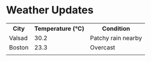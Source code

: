 # Weather Updates

<!-- WEATHER-UPDATE-START -->
<table><tr><th>City</th><th>Temperature (°C)</th><th>Condition</th></tr><tr><td>Valsad</td><td>30.2</td><td>Patchy rain nearby</td></tr><tr><td>Boston</td><td>23.3</td><td>Overcast</td></tr><tr><td></td><td></td><td></td></tr></table>
<!-- WEATHER-UPDATE-END -->
